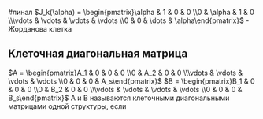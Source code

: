 #линал 
$J_k(\alpha) = \begin{pmatrix}\alpha & 1 & 0 & 0 \\0 & \alpha & 1 & 0 \\\vdots & \vdots & \vdots & \vdots \\0 & 0 & \dots & \alpha\end{pmatrix}$ - Жорданова клетка
## Клеточная диагональная матрица
$A = \begin{pmatrix}A_1 & 0 & 0 & 0 \\0 & A_2 & 0 & 0 \\\vdots & \vdots & \vdots & \vdots \\0 & 0 & 0 & A_s\end{pmatrix}$
$B = \begin{pmatrix}B_1 & 0 & 0 & 0 \\0 & B_2 & 0 & 0 \\\vdots & \vdots & \vdots & \vdots \\0 & 0 & 0 & B_s\end{pmatrix}$
A и B называются клеточными диагональными матрицами одной структуры, если 